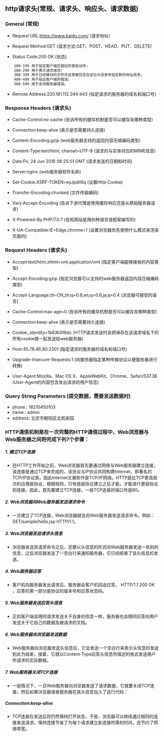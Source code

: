 ## http请求头(常规、请求头、响应头、请求数据)
### General (常规)
+ Request URL:https://www.baidu.com/ (请求地址)

+ Request Method:GET (请求方式:GET、POST、HEAD、PUT、DELETE)

+ Status Code:200 OK  (状态)

```html
	100-199 用于指定客户端应相应的某些动作;
	200-299 用于表示请求成功;
	300-399 用于已经移动的文件并且常被包含在定位头信息中指定新的地址信息;
	400-499 用于指出客户端的错误;
	500-599 用于支持服务器错误。
```

+ Remote Address:220.181.112.244:443 (指定请求的服务器的域名和端口号)

### Response Headers (请求头)
+ Cache-Control:no-cache (告诉所有的缓存机制是否可以缓存及哪种类型)

+ Connection:keep-alive (表示是否需要持久连接)

+ Content-Encoding:gzip  (web服务器支持的返回内容压缩编码类型)

+ Content-Type:text/html; charset=UTF-8 (请求的与实体对应的MIME信息)

+ Date:Fri, 24 Jun 2016 06:25:01 GMT (请求发送的日期和时间)

+ Server:nginx (web服务器软件名称)

+ Set-Cookie:XSRF-TOKEN=eyJpdiI6q (设置Http Cookie)

+ Transfer-Encoding:chunked  (文件传输编码)

+ Vary:Accept-Encoding (告诉下游代理是使用缓存响应还是从原始服务器请求)

+ X-Powered-By:PHP/7.0.7 (告知网站是用何种语言或框架编写的)

+ X-UA-Compatible:IE=Edge,chrome=1 (设置浏览器优先使用什么模式来渲染页面的)

### Request Headers (请求头)
+ Accept:text/html,xhtml+xml,application/xml  (指定客户端能够接收的内容类型)

+ Accept-Encoding:gzip (指定浏览器可以支持的web服务器返回内容压缩编码类型)

+ Accept-Language:zh-CN,zh;q=0.8,en;q=0.6,ja;q=0.4 (浏览器可接受的语言)

+ Cache-Control:max-age=0  (告诉所有的缓存机制是否可以缓存及哪种类型)

+ Connection:keep-alive (表示是否需要持久连接)

+ Cookie:_identity=1b83b5f6dc  (HTTP请求发送时会把保存在该请求域名下的所有cookie值一起发送给web服务器)

+ Host:45.78.46.90:2301	  (指定请求的服务器的域名和端口号)

+ Upgrade-Insecure-Requests:1 (向服务器指定某种传输协议以便服务器进行转换)

+ User-Agent:Mozilla、Mac OS X、AppleWebKit、Chrome、Safari/537.36 (User-Agent的内容包含发出请求的用户信息)

### Query String Parameters (提交数据，需要发送数据时)
+ phone : 18210450103
+ name : admin
+ address: 北京市朝阳区北苑家园


### HTTP通信机制是在一次完整的HTTP通信过程中，Web浏览器与Web服务器之间将完成下列7个步骤： 

##### 1. 建立TCP连接

+ 在HTTP工作开始之前，Web浏览器首先要通过网络与Web服务器建立连接，该连接是通过TCP来完成的，该协议与IP协议共同构建Internet，即著名的TCP/IP协议族，因此Internet又被称作是TCP/IP网络。HTTP是比TCP更高层次的应用层协议，根据规则，只有低层协议建立之后才能，才能进行更层协议的连接，因此，首先要建立TCP连接，一般TCP连接的端口号是80。

##### 2. Web浏览器向Web服务器发送请求命令 

+ 一旦建立了TCP连接，Web浏览器就会向Web服务器发送请求命令。例如：GET/sample/hello.jsp HTTP/1.1。

##### 3. Web浏览器发送请求头信息 

+ 浏览器发送其请求命令之后，还要以头信息的形式向Web服务器发送一些别的信息，之后浏览器发送了一空白行来通知服务器，它已经结束了该头信息的发送。 

##### 4. Web服务器应答 

+ 客户机向服务器发出请求后，服务器会客户机回送应答， HTTP/1.1 200 OK ，应答的第一部分是协议的版本号和应答状态码。

##### 5. Web服务器发送应答头信息 

+ 正如客户端会随同请求发送关于自身的信息一样，服务器也会随同应答向用户发送关于它自己的数据及被请求的文档。 

##### 6. Web服务器向浏览器发送数据 

+ Web服务器向浏览器发送头信息后，它会发送一个空白行来表示头信息的发送到此为结束，接着，它就以Content-Type应答头信息所描述的格式发送用户所请求的实际数据。

##### 7. Web服务器关闭TCP连接 

+ 一般情况下，一旦Web服务器向浏览器发送了请求数据，它就要关闭TCP连接，然后如果浏览器或者服务器在其头信息加入了这行代码：

##### Connection:keep-alive 
+ TCP连接在发送后将仍然保持打开状态，于是，浏览器可以继续通过相同的连接发送请求。保持连接节省了为每个请求建立新连接所需的时间，还节约了网络带宽。



